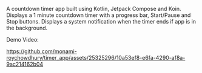 A countdown timer app built using Kotlin, Jetpack Compose and Koin.
Displays a 1 minute countdown timer with a progress bar, Start/Pause and Stop buttons.
Displays a system notification when the timer ends if app is in the background.


Demo Video:

https://github.com/monami-roychowdhury/timer_app/assets/25325296/10a53ef8-e6fa-4290-af8a-9ac214162b04

